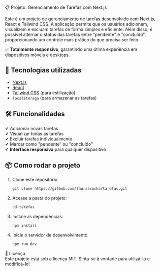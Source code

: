 📋 Projeto: Gerenciamento de Tarefas com Next.js

Este é um projeto de gerenciamento de tarefas desenvolvido com Next.js, React e Tailwind CSS. A aplicação permite que os usuários adicionem, visualizem e excluam tarefas de forma simples e eficiente. Além disso, é possível alternar o status das tarefas entre "pendente" e "concluído", proporcionando um controle mais prático do que precisa ser feito.

✅ **Totalmente responsivo**, garantindo uma ótima experiência em dispositivos móveis e desktops.

## 🚀 Tecnologias utilizadas

- [Next.js](https://nextjs.org/)
- [React](https://react.dev/)
- [Tailwind CSS](https://tailwindcss.com/) (para estilização)
- `localStorage` (para armazenar as tarefas)

## 🛠 Funcionalidades

✔ Adicionar novas tarefas  
✔ Visualizar todas as tarefas  
✔ Excluir tarefas individualmente  
✔ Marcar como "pendente" ou "concluído"  
✔ **Interface responsiva** para qualquer dispositivo  

## 📦 Como rodar o projeto

1. Clone este repositório:
   ```bash
   git clone https://github.com/laurasrocha/tarefas.git
   ```

2. Acesse a pasta do projeto:
   ```bash
   cd tarefas
   ```

3. Instale as dependências:
   ```bash
   npm install
   ```

4. Inicie o servidor de desenvolvimento:
   ```bash
   npm run dev
   ```

📜 Licença  
Este projeto está sob a licença MIT. Sinta-se à vontade para utilizá-lo e modificá-lo!

